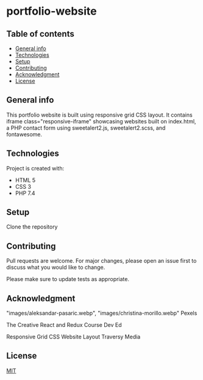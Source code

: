 # portfolio-website

## Table of contents

- [General info](#general-info)
- [Technologies](#technologies)
- [Setup](#setup)
- [Contributing](#contributing)
- [Acknowledgment](#acknowledgment)
- [License](#license)

## General info

This portfolio website is built using responsive grid CSS layout.
It contains iframe class="responsive-iframe" showcasing websites 
built on index.html, a PHP contact form using sweetalert2.js,
sweetalert2.scss, and fontawesome.

## Technologies

Project is created with:

- HTML 5
- CSS 3
- PHP 7.4

## Setup

Clone the repository

## Contributing

Pull requests are welcome. For major changes, please open an
issue first to discuss what you would like to change.

Please make sure to update tests as appropriate.

## Acknowledgment

"images/aleksandar-pasaric.webp", "images/christina-morillo.webp"
Pexels

The Creative React and Redux Course Dev Ed

Responsive Grid CSS Website Layout Traversy Media

## License

[MIT](https://choosealicense.com/licenses/mit/)
